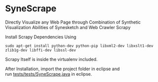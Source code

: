 # SyneScrape
Directly Visualize any Web Page through Combination of Synthetic Visualization Abilities of Synesketch and Web Crawler Scrapy

Install Scrapy Dependencies Using 

```shell
sudo apt-get install python-dev python-pip libxml2-dev libxslt1-dev zlib1g-dev libffi-dev libssl-dev
```

Scrapy Itself is inside the virtualenv included.

After Installation, import the project folder in eclipse and  
run [tests/tests/SyneScrape.java](https://github.com/peaboard/SyneScrape/blob/master/test/test/SyneScrape.java) in eclipse.
